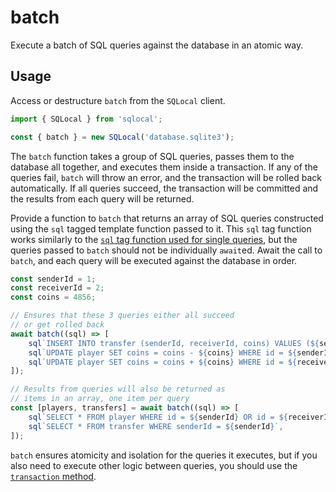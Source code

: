 # batch

Execute a batch of SQL queries against the database in an atomic way.

## Usage

Access or destructure `batch` from the `SQLocal` client.

```javascript
import { SQLocal } from 'sqlocal';

const { batch } = new SQLocal('database.sqlite3');
```

The `batch` function takes a group of SQL queries, passes them to the database all together, and executes them inside a transaction. If any of the queries fail, `batch` will throw an error, and the transaction will be rolled back automatically. If all queries succeed, the transaction will be committed and the results from each query will be returned.

Provide a function to `batch` that returns an array of SQL queries constructed using the `sql` tagged template function passed to it. This `sql` tag function works similarly to the [`sql` tag function used for single queries](sql.md), but the queries passed to `batch` should not be individually `await`ed. Await the call to `batch`, and each query will be executed against the database in order.

```javascript
const senderId = 1;
const receiverId = 2;
const coins = 4856;

// Ensures that these 3 queries either all succeed
// or get rolled back
await batch((sql) => [
	sql`INSERT INTO transfer (senderId, receiverId, coins) VALUES (${senderId}, ${receiverId}, ${coins})`,
	sql`UPDATE player SET coins = coins - ${coins} WHERE id = ${senderId}`,
	sql`UPDATE player SET coins = coins + ${coins} WHERE id = ${receiverId}`,
]);

// Results from queries will also be returned as
// items in an array, one item per query
const [players, transfers] = await batch((sql) => [
	sql`SELECT * FROM player WHERE id = ${senderId} OR id = ${receiverId}`,
	sql`SELECT * FROM transfer WHERE senderId = ${senderId}`,
]);
```

`batch` ensures atomicity and isolation for the queries it executes, but if you also need to execute other logic between queries, you should use the [`transaction` method](transaction.md).
